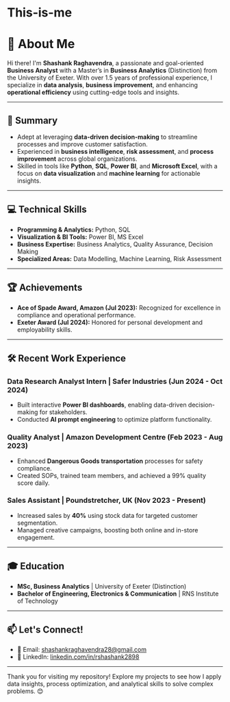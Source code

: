 # This-is-me

# 👋 About Me

Hi there! I'm **Shashank Raghavendra**, a passionate and goal-oriented **Business Analyst** with a Master’s in **Business Analytics** (Distinction) from the University of Exeter. With over 1.5 years of professional experience, I specialize in **data analysis**, **business improvement**, and enhancing **operational efficiency** using cutting-edge tools and insights.

---

## 🌟 Summary

- Adept at leveraging **data-driven decision-making** to streamline processes and improve customer satisfaction.
- Experienced in **business intelligence**, **risk assessment**, and **process improvement** across global organizations.
- Skilled in tools like **Python**, **SQL**, **Power BI**, and **Microsoft Excel**, with a focus on **data visualization** and **machine learning** for actionable insights.

---

## 💻 Technical Skills

- **Programming & Analytics:** Python, SQL
- **Visualization & BI Tools:** Power BI, MS Excel
- **Business Expertise:** Business Analytics, Quality Assurance, Decision Making
- **Specialized Areas:** Data Modelling, Machine Learning, Risk Assessment

---

## 🏆 Achievements

- **Ace of Spade Award, Amazon (Jul 2023):** Recognized for excellence in compliance and operational performance.
- **Exeter Award (Jul 2024):** Honored for personal development and employability skills.

---

## 🛠️ Recent Work Experience

### **Data Research Analyst Intern | Safer Industries (Jun 2024 - Oct 2024)**
- Built interactive **Power BI dashboards**, enabling data-driven decision-making for stakeholders.
- Conducted **AI prompt engineering** to optimize platform functionality.

### **Quality Analyst | Amazon Development Centre (Feb 2023 - Aug 2023)**
- Enhanced **Dangerous Goods transportation** processes for safety compliance.
- Created SOPs, trained team members, and achieved a 99% quality score daily.

### **Sales Assistant | Poundstretcher, UK (Nov 2023 - Present)**
- Increased sales by **40%** using stock data for targeted customer segmentation.
- Managed creative campaigns, boosting both online and in-store engagement.

---

## 🎓 Education

- **MSc, Business Analytics** | University of Exeter (Distinction)
- **Bachelor of Engineering, Electronics & Communication** | RNS Institute of Technology

---

## 📫 Let's Connect!

- 📧 Email: [shashankraghavendra28@gmail.com](mailto:shashankraghavendra28@gmail.com)
- 💼 LinkedIn: [linkedin.com/in/rshashank2898](https://www.linkedin.com/in/rshashank2898)

---

Thank you for visiting my repository! Explore my projects to see how I apply data insights, process optimization, and analytical skills to solve complex problems. 😊
